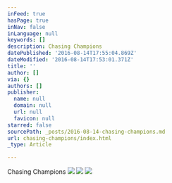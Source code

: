 ```yaml
---
inFeed: true
hasPage: true
inNav: false
inLanguage: null
keywords: []
description: Chasing Champions
datePublished: '2016-08-14T17:55:04.869Z'
dateModified: '2016-08-14T17:53:01.371Z'
title: ''
author: []
via: {}
authors: []
publisher:
  name: null
  domain: null
  url: null
  favicon: null
starred: false
sourcePath: _posts/2016-08-14-chasing-champions.md
url: chasing-champions/index.html
_type: Article

---
```

Chasing Champions
![](https://the-grid-user-content.s3-us-west-2.amazonaws.com/cf67e4f0-26fe-44d3-829d-1649336396f7.jpg)
![](https://the-grid-user-content.s3-us-west-2.amazonaws.com/7b290510-ea26-4c64-b1d1-e379b5156d6d.jpg)
![](https://the-grid-user-content.s3-us-west-2.amazonaws.com/fbe55279-9c36-4ea9-899c-7d640382e1e2.jpg)
